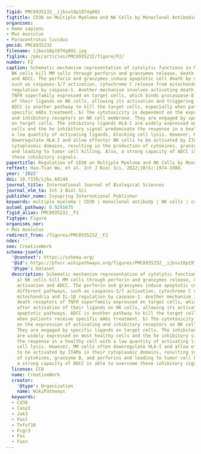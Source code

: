 ```yaml
---
figid: PMC8935232__ijbsv18p1974g002
figtitle: CD38 on Multiple Myeloma and NK Cells by Monoclonal Antibodies
organisms:
- Homo sapiens
- Mus musculus
- Paracentrotus lividus
pmcid: PMC8935232
filename: ijbsv18p1974g002.jpg
figlink: /pmc/articles/PMC8935232/figure/F2/
number: F2
caption: Schematic mechanism representation of cytolytic functions in NK cells. a)
  NK cells kill MM cells through perforin and granzymes release, death receptors activation
  and ADCC. The perforin and granzymes induce apoptotic cell death by different pathways,
  such as caspases-3/7 activation, cytochrome C release from mitochondria and IL-1β
  regulation by caspase-1. Another mechanism involves activating death receptors of
  TNFR superfamily expressed on target cells, which binds procaspase-8 after activation
  of their ligands on NK cells, allowing its activation and triggering apoptotic pathways.
  ADCC is another pathway to kill the target cells, especially when patients receive
  specific mAbs treatment. b) The cytotoxicity is dependent on the expression of activating
  and inhibitory receptors on NK cell membrane. They are engaged by specific ligands
  on target cells. The inhibitory ligands HLA-I are widely expressed on most healthy
  cells and the he inhibitory signal predominate the response in a healthy cell with
  a low quantity of activating ligands, blocking cell lysis. However, MM cells often
  downregulate HLA-I and allow effector NK cells to be activated by ITAMs in their
  cytoplasmic domains, resulting in the production of cytokines, granzyme B, and perforins
  and leading to tumor cell killing. Also, a strong capacity of ADCC is able to overcome
  these inhibitory signals.
papertitle: Regulation of CD38 on Multiple Myeloma and NK Cells by Monoclonal Antibodies.
reftext: Hao-Tian Wu, et al. Int J Biol Sci. 2022;18(5):1974-1988.
year: '2022'
doi: 10.7150/ijbs.68148
journal_title: International Journal of Biological Sciences
journal_nlm_ta: Int J Biol Sci
publisher_name: Ivyspring International Publisher
keywords: multiple myeloma | CD38 | monoclonal antibody | NK cells | combination therapy
automl_pathway: 0.9291675
figid_alias: PMC8935232__F2
figtype: Figure
organisms_ner:
- Mus musculus
redirect_from: /figures/PMC8935232__F2
ndex: ''
seo: CreativeWork
schema-jsonld:
  '@context': https://schema.org/
  '@id': https://pfocr.wikipathways.org/figures/PMC8935232__ijbsv18p1974g002.html
  '@type': Dataset
  description: Schematic mechanism representation of cytolytic functions in NK cells.
    a) NK cells kill MM cells through perforin and granzymes release, death receptors
    activation and ADCC. The perforin and granzymes induce apoptotic cell death by
    different pathways, such as caspases-3/7 activation, cytochrome C release from
    mitochondria and IL-1β regulation by caspase-1. Another mechanism involves activating
    death receptors of TNFR superfamily expressed on target cells, which binds procaspase-8
    after activation of their ligands on NK cells, allowing its activation and triggering
    apoptotic pathways. ADCC is another pathway to kill the target cells, especially
    when patients receive specific mAbs treatment. b) The cytotoxicity is dependent
    on the expression of activating and inhibitory receptors on NK cell membrane.
    They are engaged by specific ligands on target cells. The inhibitory ligands HLA-I
    are widely expressed on most healthy cells and the he inhibitory signal predominate
    the response in a healthy cell with a low quantity of activating ligands, blocking
    cell lysis. However, MM cells often downregulate HLA-I and allow effector NK cells
    to be activated by ITAMs in their cytoplasmic domains, resulting in the production
    of cytokines, granzyme B, and perforins and leading to tumor cell killing. Also,
    a strong capacity of ADCC is able to overcome these inhibitory signals.
  license: CC0
  name: CreativeWork
  creator:
    '@type': Organization
    name: WikiPathways
  keywords:
  - Cd38
  - Casp3
  - Jak3
  - Fasl
  - Tnfsf10
  - Fcgr3
  - Fas
  - Fasn
---
```

